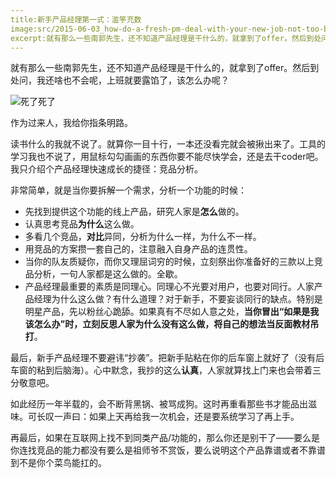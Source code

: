 ```yaml
---
title:新手产品经理第一式：滥竽充数
image:src/2015-06-03_how-do-a-fresh-pm-deal-with-your-new-job-not-too-bad.jpg
excerpt:就有那么一些南郭先生，还不知道产品经理是干什么的，就拿到了offer。然后到处问，我还啥也不会呢，上班就要露馅了，该怎么办呢？这里教你新手pm第一式……
---
```


就有那么一些南郭先生，还不知道产品经理是干什么的，就拿到了offer。然后到处问，我还啥也不会呢，上班就要露馅了，该怎么办呢？

![死了死了](src/2015-06-03_how-do-a-fresh-pm-deal-with-your-new-job-not-too-bad.jpg)

作为过来人，我给你指条明路。

读书什么的我就不说了。就算你一目十行，一本还没看完就会被揪出来了。工具的学习我也不说了，用鼠标勾勾画画的东西你要不能尽快学会，还是去干coder吧。我只介绍个产品经理快速成长的捷径：竞品分析。

非常简单，就是当你要拆解一个需求，分析一个功能的时候：

* 先找到提供这个功能的线上产品，研究人家是**怎么**做的。
* 认真思考竞品**为什么**这么做。
* 多看几个竞品，**对比**异同，分析为什么一样，为什么不一样。
* 用竞品的方案攒一套自己的，注意融入自身产品的连贯性。
* 当你的队友质疑你，而你又理屈词穷的时候，立刻祭出你准备好的三款以上竞品分析，一句人家都是这么做的。全歇。
* 产品经理最重要的素质是同理心。同理心不光要对用户，也要对同行。人家产品经理为什么这么做？有什么道理？对于新手，不要妄谈同行的缺点。特别是明星产品，先以粉丝心跪舔。如果真有不尽如人意之处，**当你冒出“如果是我该怎么办”时，立刻反思人家为什么没有这么做，将自己的想法当反面教材吊打**。

最后，新手产品经理不要避讳“抄袭”。把新手贴粘在你的后车窗上就好了（没有后车窗的粘到后脑海）。心中默念，我抄的这么**认真**，人家就算找上门来也会带着三分敬意吧。

如此经历一年半载的，会不断背黑锅、被骂成狗。这时再重看那些书才能品出滋味。可长叹一声曰：如果上天再给我一次机会，还是要系统学习了再上手。

再最后，如果在互联网上找不到同类产品/功能的，那么你还是别干了——要么是你连找竞品的能力都没有要么是祖师爷不赏饭，要么说明这个产品靠谱或者不靠谱到不是你个菜鸟能扛的。